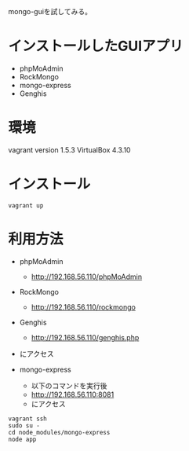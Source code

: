 mongo-guiを試してみる。

# インストールしたGUIアプリ

* phpMoAdmin
* RockMongo
* mongo-express
* Genghis

# 環境

vagrant version 1.5.3
VirtualBox 4.3.10

# インストール

```
vagrant up
```

# 利用方法

* phpMoAdmin
    * http://192.168.56.110/phpMoAdmin
* RockMongo
    * http://192.168.56.110/rockmongo
* Genghis
    * http://192.168.56.110/genghis.php
* にアクセス

* mongo-express
    * 以下のコマンドを実行後
    * http://192.168.56.110:8081
    * にアクセス

```
vagrant ssh
sudo su -
cd node_modules/mongo-express
node app
```


